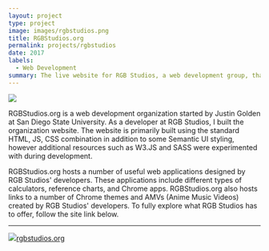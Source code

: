 ```yaml
---
layout: project
type: project
image: images/rgbstudios.png
title: RGBStudios.org
permalink: projects/rgbstudios
date: 2017
labels:
  - Web Development
summary: The live website for RGB Studios, a web development group, that hosts its web applications and other projects.
---
```


<img class="ui image" src="{{ site.baseurl }}/images/rgbstudios-home.png">

RGBStudios.org is a web development organization started by Justin Golden at San Diego State University. As a developer at RGB Studios, I built the organization website. The website is primarily built using the standard HTML, JS, CSS combination in addition to some Semantic UI styling, however additional resources such as W3.JS and SASS were experimented with during development.

RGBStudios.org hosts a number of useful web applications designed by RGB Studios' developers. These applications include different types of calculators, reference charts, and Chrome apps. RGBStudios.org also hosts links to a number of Chrome themes and AMVs (Anime Music Videos) created by RGB Studios' developers. To fully explore what RGB Studios has to offer, follow the site link below.

<hr>
<a href="http://rgbstudios.org/" target="_blank"><img class="ui avatar image" src="{{ site.baseurl }}/images/rgbstudios.png">rgbstudios.org</a>